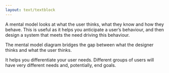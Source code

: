 ```yaml
---
layout: text/textblock
---
```


A mental model looks at what the user thinks, what they know and how they behave. This is useful as it helps you anticipate a user’s behaviour, and then design a system that meets the need driving this behaviour.

The mental model diagram bridges the gap between what the designer thinks and what the user thinks.

It helps you differentiate your user needs. Different groups of users will have very different needs and, potentially, end goals.
